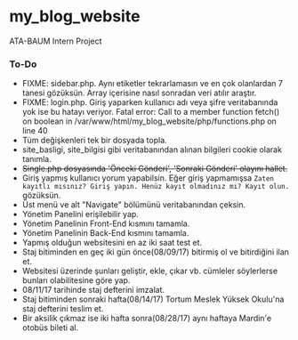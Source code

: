 # my_blog_website
ATA-BAUM Intern Project

### To-Do
+ FIXME: sidebar.php. Aynı etiketler tekrarlamasın ve en çok olanlardan 7 tanesi gözüksün. Array içerisine nasıl sonradan veri atılır araştır.
+ FIXME: login.php. Giriş yaparken kullanıcı adı veya şifre veritabanında yok ise bu hatayı veriyor. Fatal error: Call to a member function fetch() on boolean in /var/www/html/my_blog_website/php/functions.php on line 40
+ Tüm değişkenleri tek bir dosyada topla.
+ site_basligi, site_bilgisi gibi veritabanından alınan bilgileri cookie olarak tanımla.
+ ~~Single.php dosyasında 'Önceki Gönderi', 'Sonraki Gönderi' olayını hallet.~~
+ Giriş yapmış kullanıcı yorum yapabilsin. Eğer giriş yapmamışsa `Zaten kayıtlı mısınız? Giriş yapın. Henüz kayıt olmadınız mı? Kayıt olun.` gözüksün.
+ Üst menü ve alt "Navigate" bölümünü veritabanından çeksin.
+ Yönetim Panelini erişilebilir yap.
+ Yönetim Panelinin Front-End kısmını tamamla.
+ Yönetim Panelinin Back-End kısmını tamamla.
+ Yapmış olduğun websitesini en az iki saat test et.
+ Staj bitiminden en geç iki gün önce(08/09/17) bitirmiş ol ve bitirdiğini ilan et.
+ Websitesi üzerinde şunları geliştir, ekle, çıkar vb. cümleler söylerlerse bunları olabilitesine göre yap.
+ 08/11/17 tarihinde staj defterini imzalat.
+ Staj bitiminden sonraki hafta(08/14/17) Tortum Meslek Yüksek Okulu'na staj defterini teslim et.
+ Bir aksilik çıkmaz ise iki hafta sonra(08/28/17) aynı haftaya Mardin'e otobüs bileti al.
